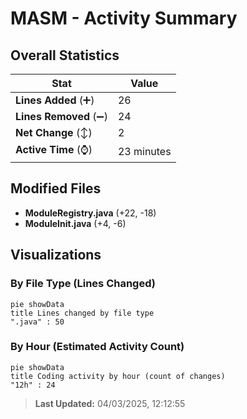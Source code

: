 # MASM - Activity Summary 

## Overall Statistics

| Stat                   | Value                                                             |
| ---------------------- | ----------------------------------------------------------------- |
| **Lines Added** (➕)   | 26                                          |
| **Lines Removed** (➖) | 24                                        |
| **Net Change** (↕)    | 2                |
| **Active Time** (⌚)   | 23 minutes |


## Modified Files
- **ModuleRegistry.java** (+22, -18)
- **ModuleInit.java** (+4, -6)

## Visualizations

### By File Type (Lines Changed)

```mermaid
pie showData
title Lines changed by file type
".java" : 50
```

### By Hour (Estimated Activity Count)

```mermaid
pie showData
title Coding activity by hour (count of changes)
"12h" : 24
```


> **Last Updated:** 04/03/2025, 12:12:55